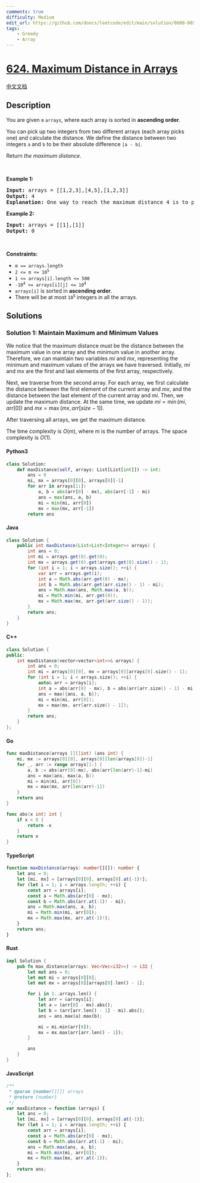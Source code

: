 ```yaml
---
comments: true
difficulty: Medium
edit_url: https://github.com/doocs/leetcode/edit/main/solution/0600-0699/0624.Maximum%20Distance%20in%20Arrays/README_EN.md
tags:
    - Greedy
    - Array
---
```


<!-- problem:start -->

# [624. Maximum Distance in Arrays](https://leetcode.com/problems/maximum-distance-in-arrays)

[中文文档](/solution/0600-0699/0624.Maximum%20Distance%20in%20Arrays/README.md)

## Description

<!-- description:start -->

<p>You are given <code>m</code> <code>arrays</code>, where each array is sorted in <strong>ascending order</strong>.</p>

<p>You can pick up two integers from two different arrays (each array picks one) and calculate the distance. We define the distance between two integers <code>a</code> and <code>b</code> to be their absolute difference <code>|a - b|</code>.</p>

<p>Return <em>the maximum distance</em>.</p>

<p>&nbsp;</p>
<p><strong class="example">Example 1:</strong></p>

<pre>
<strong>Input:</strong> arrays = [[1,2,3],[4,5],[1,2,3]]
<strong>Output:</strong> 4
<strong>Explanation:</strong> One way to reach the maximum distance 4 is to pick 1 in the first or third array and pick 5 in the second array.
</pre>

<p><strong class="example">Example 2:</strong></p>

<pre>
<strong>Input:</strong> arrays = [[1],[1]]
<strong>Output:</strong> 0
</pre>

<p>&nbsp;</p>
<p><strong>Constraints:</strong></p>

<ul>
	<li><code>m == arrays.length</code></li>
	<li><code>2 &lt;= m &lt;= 10<sup>5</sup></code></li>
	<li><code>1 &lt;= arrays[i].length &lt;= 500</code></li>
	<li><code>-10<sup>4</sup> &lt;= arrays[i][j] &lt;= 10<sup>4</sup></code></li>
	<li><code>arrays[i]</code> is sorted in <strong>ascending order</strong>.</li>
	<li>There will be at most <code>10<sup>5</sup></code> integers in all the arrays.</li>
</ul>

<!-- description:end -->

## Solutions

<!-- solution:start -->

### Solution 1: Maintain Maximum and Minimum Values

We notice that the maximum distance must be the distance between the maximum value in one array and the minimum value in another array. Therefore, we can maintain two variables $\textit{mi}$ and $\textit{mx}$, representing the minimum and maximum values of the arrays we have traversed. Initially, $\textit{mi}$ and $\textit{mx}$ are the first and last elements of the first array, respectively.

Next, we traverse from the second array. For each array, we first calculate the distance between the first element of the current array and $\textit{mx}$, and the distance between the last element of the current array and $\textit{mi}$. Then, we update the maximum distance. At the same time, we update $\textit{mi} = \min(\textit{mi}, \textit{arr}[0])$ and $\textit{mx} = \max(\textit{mx}, \textit{arr}[\textit{size} - 1])$.

After traversing all arrays, we get the maximum distance.

The time complexity is $O(m)$, where $m$ is the number of arrays. The space complexity is $O(1)$.

<!-- tabs:start -->

#### Python3

```python
class Solution:
    def maxDistance(self, arrays: List[List[int]]) -> int:
        ans = 0
        mi, mx = arrays[0][0], arrays[0][-1]
        for arr in arrays[1:]:
            a, b = abs(arr[0] - mx), abs(arr[-1] - mi)
            ans = max(ans, a, b)
            mi = min(mi, arr[0])
            mx = max(mx, arr[-1])
        return ans
```

#### Java

```java
class Solution {
    public int maxDistance(List<List<Integer>> arrays) {
        int ans = 0;
        int mi = arrays.get(0).get(0);
        int mx = arrays.get(0).get(arrays.get(0).size() - 1);
        for (int i = 1; i < arrays.size(); ++i) {
            var arr = arrays.get(i);
            int a = Math.abs(arr.get(0) - mx);
            int b = Math.abs(arr.get(arr.size() - 1) - mi);
            ans = Math.max(ans, Math.max(a, b));
            mi = Math.min(mi, arr.get(0));
            mx = Math.max(mx, arr.get(arr.size() - 1));
        }
        return ans;
    }
}
```

#### C++

```cpp
class Solution {
public:
    int maxDistance(vector<vector<int>>& arrays) {
        int ans = 0;
        int mi = arrays[0][0], mx = arrays[0][arrays[0].size() - 1];
        for (int i = 1; i < arrays.size(); ++i) {
            auto& arr = arrays[i];
            int a = abs(arr[0] - mx), b = abs(arr[arr.size() - 1] - mi);
            ans = max({ans, a, b});
            mi = min(mi, arr[0]);
            mx = max(mx, arr[arr.size() - 1]);
        }
        return ans;
    }
};
```

#### Go

```go
func maxDistance(arrays [][]int) (ans int) {
	mi, mx := arrays[0][0], arrays[0][len(arrays[0])-1]
	for _, arr := range arrays[1:] {
		a, b := abs(arr[0]-mx), abs(arr[len(arr)-1]-mi)
		ans = max(ans, max(a, b))
		mi = min(mi, arr[0])
		mx = max(mx, arr[len(arr)-1])
	}
	return ans
}

func abs(x int) int {
	if x < 0 {
		return -x
	}
	return x
}
```

#### TypeScript

```ts
function maxDistance(arrays: number[][]): number {
    let ans = 0;
    let [mi, mx] = [arrays[0][0], arrays[0].at(-1)!];
    for (let i = 1; i < arrays.length; ++i) {
        const arr = arrays[i];
        const a = Math.abs(arr[0] - mx);
        const b = Math.abs(arr.at(-1)! - mi);
        ans = Math.max(ans, a, b);
        mi = Math.min(mi, arr[0]);
        mx = Math.max(mx, arr.at(-1)!);
    }
    return ans;
}
```

#### Rust

```rust
impl Solution {
    pub fn max_distance(arrays: Vec<Vec<i32>>) -> i32 {
        let mut ans = 0;
        let mut mi = arrays[0][0];
        let mut mx = arrays[0][arrays[0].len() - 1];

        for i in 1..arrays.len() {
            let arr = &arrays[i];
            let a = (arr[0] - mx).abs();
            let b = (arr[arr.len() - 1] - mi).abs();
            ans = ans.max(a).max(b);

            mi = mi.min(arr[0]);
            mx = mx.max(arr[arr.len() - 1]);
        }

        ans
    }
}
```

#### JavaScript

```js
/**
 * @param {number[][]} arrays
 * @return {number}
 */
var maxDistance = function (arrays) {
    let ans = 0;
    let [mi, mx] = [arrays[0][0], arrays[0].at(-1)];
    for (let i = 1; i < arrays.length; ++i) {
        const arr = arrays[i];
        const a = Math.abs(arr[0] - mx);
        const b = Math.abs(arr.at(-1) - mi);
        ans = Math.max(ans, a, b);
        mi = Math.min(mi, arr[0]);
        mx = Math.max(mx, arr.at(-1));
    }
    return ans;
};
```

<!-- tabs:end -->

<!-- solution:end -->

<!-- problem:end -->
